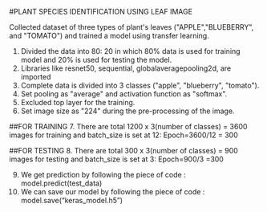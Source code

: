 #PLANT SPECIES IDENTIFICATION USING LEAF IMAGE

Collected dataset of three types of plant's leaves ("APPLE","BLUEBERRY", and "TOMATO") and trained a model using transfer
learning.

1. Divided the data into 80: 20 in which 80% data is used for training model and 20% is used
for testing the model.
2. Libraries like resnet50, sequential, globalaveragepooling2d, are imported
3. Complete data is divided into 3 classes ("apple", "blueberry", "tomato").
4. Set pooling as "average" and activation function as "softmax".
5. Excluded top layer for the training.
6. Set image size as "224" during the pre-processing of the image.

##FOR TRAINING
7. There are total 1200 x 3(number of classes) = 3600 images for training and batch_size is set at 12: Epoch=3600/12 = 300

##FOR TESTING
8. There are total 300 x 3(number of classes) = 900 images for testing and batch_size is set at 3: Epoch=900/3 =300

9. We get prediction by following the piece of code :
 		model.predict(test_data)
10. We can save our model by following the piece of code :
 		model.save(“keras_model.h5”)
